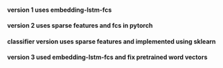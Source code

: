 #### version 1 uses embedding-lstm-fcs
#### version 2 uses sparse features and fcs in pytorch
#### classifier version uses sparse features and implemented using sklearn
#### version 3 used embedding-lstm-fcs and fix pretrained word vectors